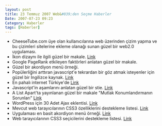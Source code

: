```yaml
---
layout: post
title: 23 Temmuz 2007 Web&#039;den Seçme Haberler
Date: 2007-07-23 09:23
Category: Haberler
tags: [Haberler]
---
```


-   CheeseTube.com üye olan kullanıcılarına web üzerinden çizim yapma ve
    bu çizimleri sitelerine ekleme olanağı sunan güzel bir web2.0
    uygulaması.
-   İkon dizaynı ile ilgili güzel bir makale. [Link][1]
-   Google PageRank etkileyen faktörleri anlatan güzel bir makale.
-   Güzel bir akordiyon menü örneği.
-   Popülerliğini arttıran javascript'e tekrardan bir göz atmak
    isteyenler için güzel bir İngilizce kaynak. [Link][4]
-   En pahalı internet Türkiye'de [Link][5]
-   Javascript'in aşamlarını anlatan güzel bir stie. [Link][6]
-   A List Apart'ta yayınlanan güzel bir makale "Mutlak Konumlandırmanın
    Sorunları" [Link][7]
-   WordPress için 30 Adet Ajax eklentisi. [Link][8]
-   Mevcut web tarayıcılarının CSS3 özelliklerini destekleme listesi.
    [Link][9]
-   Uygulaması en basit akordiyon menü örneği. [Link][10]
-   Web tarayıcılarının CSS3 seçicilerini destekleme listesi. [Link][11]


  [1]: http://mezzoblue.com/archives/2007/07/11/icon_design/ "Link"
  [4]: http://developer.mozilla.org/en/docs/A_re-introduction_to_JavaScript
    "Link"
  [5]: http://www.ntvmsnbc.com/news/414369.asp "En pahalı internet"
  [6]: http://www.neilmix.com/narrativejs/doc/overview.html
    "Javascript'in aşamları"
  [7]: http://alistapart.com/articles/conflictingabsolutepositions
    "Mutlak Konumlandırma Sorunları"
  [8]: http://mashable.com/2007/07/20/ajax-wordpress/
    "30 Ajax eklentisi"
  [9]: http://westciv.com/iphonetests/ "Link"
  [10]: http://www.dezinerfolio.com/2007/07/19/simple-javascript-accordions/
    "akordiyon menü"
  [11]: http://www.css3.info/modules/selector-compat "Link"
